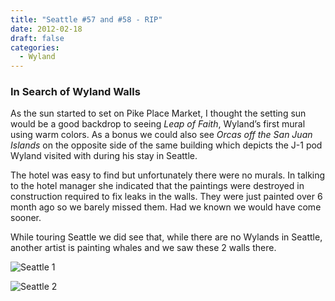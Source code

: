 ```yaml
---
title: "Seattle #57 and #58 - RIP"
date: 2012-02-18
draft: false
categories:
  - Wyland
---
```

### In Search of Wyland Walls

As the sun started to set on Pike Place Market, I thought the setting sun would be a good backdrop to seeing _Leap of Faith_, Wyland’s first mural using warm colors. As a bonus we could also see _Orcas off the San Juan Islands_ on the opposite side of the same building which depicts the J-1 pod Wyland visited with during his stay in Seattle.

The hotel was easy to find but unfortunately there were no murals. In talking to the hotel manager she indicated that the paintings were destroyed in construction required to fix leaks in the walls. They were just painted over 6 month ago so we barely missed them. Had we known we would have come sooner.

While touring Seattle we did see that, while there are no Wylands in Seattle, another artist is painting whales and we saw these 2 walls there.

![Seattle 1](../images/seattle1.jpeg)

![Seattle 2](../images/seattle2.jpeg)